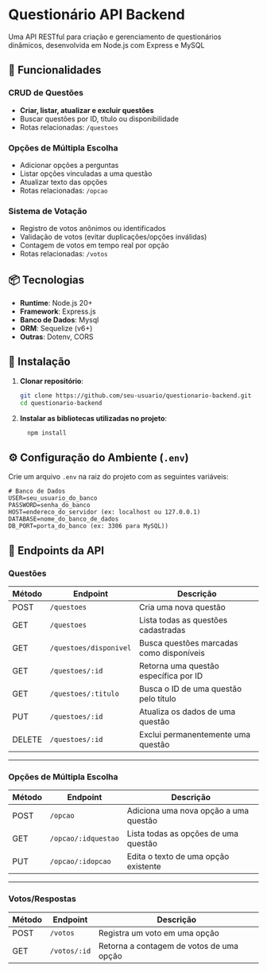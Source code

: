 # Questionário API Backend

Uma API RESTful para criação e gerenciamento de questionários dinâmicos, desenvolvida em Node.js com Express e MySQL

## 🚀 Funcionalidades

### CRUD de Questões
- **Criar, listar, atualizar e excluir questões**
- Buscar questões por ID, título ou disponibilidade
- Rotas relacionadas: `/questoes`

### Opções de Múltipla Escolha
- Adicionar opções a perguntas
- Listar opções vinculadas a uma questão
- Atualizar texto das opções
- Rotas relacionadas: `/opcao`

### Sistema de Votação
- Registro de votos anônimos ou identificados
- Validação de votos (evitar duplicações/opções inválidas)
- Contagem de votos em tempo real por opção
- Rotas relacionadas: `/votos`

## 📦 Tecnologias

- **Runtime**: Node.js 20+
- **Framework**: Express.js
- **Banco de Dados**: Mysql
- **ORM**: Sequelize (v6+)
- **Outras**: Dotenv, CORS

## 🔧 Instalação

1. **Clonar repositório**:
   ```bash
   git clone https://github.com/seu-usuario/questionario-backend.git
   cd questionario-backend
   ```
2. **Instalar as bibliotecas utilizadas no projeto**:
   ```bash
     npm install
     ```
## ⚙️ Configuração do Ambiente (`.env`)

Crie um arquivo `.env` na raiz do projeto com as seguintes variáveis:

```env
# Banco de Dados
USER=seu_usuario_do_banco
PASSWORD=senha_do_banco
HOST=endereco_do_servidor (ex: localhost ou 127.0.0.1)
DATABASE=nome_do_banco_de_dados
DB_PORT=porta_do_banco (ex: 3306 para MySQL))
```
## 📡 Endpoints da API

### **Questões**  
| Método | Endpoint                     | Descrição                                |  
|--------|------------------------------|------------------------------------------|  
| POST   | `/questoes`                  | Cria uma nova questão                    |  
| GET    | `/questoes`                  | Lista todas as questões cadastradas      |  
| GET    | `/questoes/disponivel`       | Busca questões marcadas como disponíveis |  
| GET    | `/questoes/:id`              | Retorna uma questão específica por ID    |  
| GET    | `/questoes/:titulo`          | Busca o ID de uma questão pelo título    |  
| PUT    | `/questoes/:id`              | Atualiza os dados de uma questão         |  
| DELETE | `/questoes/:id`              | Exclui permanentemente uma questão       |  

---

### **Opções de Múltipla Escolha**  
| Método | Endpoint                     | Descrição                                |  
|--------|------------------------------|------------------------------------------|  
| POST   | `/opcao`                     | Adiciona uma nova opção a uma questão    |  
| GET    | `/opcao/:idquestao`          | Lista todas as opções de uma questão     |  
| PUT    | `/opcao/:idopcao`            | Edita o texto de uma opção existente     |  

---

### **Votos/Respostas**  
| Método | Endpoint                     | Descrição                                |  
|--------|------------------------------|------------------------------------------|  
| POST   | `/votos`                     | Registra um voto em uma opção            |  
| GET    | `/votos/:id`                 | Retorna a contagem de votos de uma opção |  

